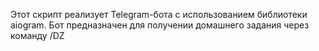 Этот скрипт реализует Telegram-бота с использованием библиотеки aiogram. Бот предназначен для получении домашнего задания через команду /DZ
